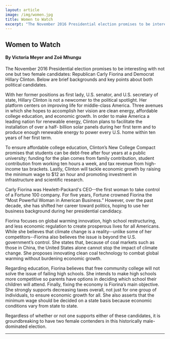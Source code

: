 ```yaml
---
layout: article
image: /img/women.jpg
title: Women to Watch 
excerpt: "The November 2016 Presidential election promises to be interesting with not one but two female candidates: Republican Carly Fiorina and Democrat Hillary Clinton. Below are brief backgrounds and key points about both political candidates."
---
```


<h2>Women to Watch</h2>
<h4>By Victoria Meyer and Zoë Mhungu</h4>

The November 2016 Presidential election promises to be interesting with not one but two female candidates: Republican Carly Fiorina and Democrat Hillary Clinton. Below are brief backgrounds and key points about both political candidates.

With her former positions as first lady, U.S. senator, and U.S. secretary of state, Hillary Clinton is not a newcomer to the political spotlight. Her platform centers on improving life for middle-class America. Three avenues in which she hopes to accomplish her vision are clean energy, affordable college education, and economic growth. In order to make America a leading nation for renewable energy, Clinton plans to facilitate the installation of over a half- billion solar panels during her first term and to produce enough renewable energy to power every U.S. home within ten years of her first term. 

To ensure affordable college education, Clinton’s New College Compact promises that students can be debt-free after four years at a public university; funding for the plan comes from family contribution, student contribution from working ten hours a week, and tax revenue from high-income tax brackets. Lastly, Clinton will tackle economic growth by raising the minimum wage to $12 an hour and promoting investment in infrastructure and scientific research. 

Carly Fiorina was Hewlett-Packard's CEO--the first woman to take control of a Fortune 100 company. For five years, Fortune crowned Fiorina the “Most Powerful Woman in American Business.” However, over the past decade, she has shifted her career toward politics, hoping to use her business background during her presidential candidacy. 

Fiorina focuses on global warming innovation, high school restructuring, and less economic regulation to create prosperous lives for all Americans. While she believes that climate change is a reality--unlike some of her competitors--Fiorina also believes the issue is beyond the U.S. government’s control. She states that, because of coal markets such as those in China, the United States alone cannot stop the impact of climate change. She proposes innovating clean coal technology to combat global warming without burdening economic growth. 

Regarding education, Fiorina believes that free community college will not solve the issue of failing high schools. She intends to make high schools more competitive so parents have options in deciding which school their children will attend. Finally, fixing the economy is Fiorina’s main objective. She strongly supports decreasing taxes overall, not just for one group of individuals, to ensure economic growth for all. She also asserts that the minimum wage should be decided on a state basis because economic conditions vary from state to state.

Regardless of whether or not one supports either of these candidates, it is groundbreaking to have two female contenders in this historically male-dominated election.

<hr style="border-color:#7D7D7D;height:0.5px;">
